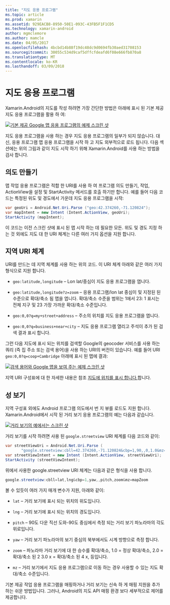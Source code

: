 ```yaml
---
title: "지도 응용 프로그램"
ms.topic: article
ms.prod: xamarin
ms.assetid: 929EACB8-8950-50E1-093C-43FB5F1F1CD5
ms.technology: xamarin-android
author: mgmclemore
ms.author: mamcle
ms.date: 04/05/2017
ms.openlocfilehash: 4bcbd14b88f19dc48dc9d0694fb30aed31708153
ms.sourcegitcommit: 30055c534d9caf5dffcfdeafd6f08e666fb870a8
ms.translationtype: MT
ms.contentlocale: ko-KR
ms.lasthandoff: 03/09/2018
---
```

# <a name="maps-application"></a>지도 응용 프로그램

Xamarin.Android의 지도를 작성 하려면 가장 간단한 방법은 아래에 표시 된 기본 제공 지도 응용 프로그램을 활용 하 여:

[![기본 제공 Google 맵 응용 프로그램의 예제 스크린 샷](maps-application-images/01-mapsapplication.png)](maps-application-images/01-mapsapplication.png#lightbox)

지도 응용 프로그램을 사용 하는 경우 지도 응용 프로그램의 일부가 되지 않습니다. 대신, 응용 프로그램 맵 응용 프로그램을 시작 하 고 지도 외부적으로 로드 됩니다. 다음 섹션에는 위의 그림과 같이 지도 시작 하기 위해 Xamarin.Android를 사용 하는 방법을 검사 합니다.


## <a name="creating-the-intent"></a>의도 만들기

맵 작업 응용 프로그램은 적합 한 URI를 사용 하 여 프로그램 의도 만들기, 작업, ActionView을 설정 및 StartActivity 메서드를 호출 하기만 합니다. 예를 들어 다음 코드는 특정된 위도 및 경도에서 가운데 지도 응용 프로그램을 시작:

```csharp
var geoUri = Android.Net.Uri.Parse ("geo:42.374260,-71.120824");
var mapIntent = new Intent (Intent.ActionView, geoUri);
StartActivity (mapIntent);
```

이 코드는 이전 스크린 샷에 표시 된 맵 시작 하는 데 필요한 모든. 위도 및 경도 지정 하는 것 외에도 지도 대 한 URI 체계는 다른 여러 가지 옵션을 지원 합니다.


## <a name="geo-uri-scheme"></a>지역 URI 체계

URI를 만드는 데 지역 체계를 사용 하는 위의 코드. 이 URI 체계 아래와 같은 여러 가지 형식으로 지원 합니다.

-   `geo:latitude,longitude` &ndash; Lon lat/중심이 지도 응용 프로그램을 엽니다. 

-   `geo:latitude,longitude?z=zoom` &ndash; 응용 프로그램/lon lat 중심이 및 지정된 된 수준으로 확대/축소 됨 맵을 엽니다. 확대/축소 수준을 범위는 1에서 23: 1 표시는 전체 지구 및 23 가장 가까운 확대/축소 수준입니다.

-   `geo:0,0?q=my+street+address` &ndash; 주소의 위치를 지도 응용 프로그램을 엽니다. 

-   `geo:0,0?q=business+near+city` &ndash; 지도 응용 프로그램 열리고 주석이 추가 된 검색 결과 표시 합니다. 


그런 다음 지도에 표시 되는 위치를 검색할 Google의 geocoder 서비스를 사용 하는 쿼리 (즉 집 주소 또는 검색 용어)을 사용 하는 URI의 버전이 있습니다. 예를 들어 URI `geo:0,0?q=coop+Cambridge` 아래에 표시 된 맵에 결과:

[![검색 용어와 Google 맵을 보여 주는 예제 스크린 샷](maps-application-images/02-mapsearch.png)](maps-application-images/02-mapsearch.png#lightbox)



지역 URI 구성표에 대 한 자세한 내용은 참조 [지도에 위치를 표시 합니다.](http://developer.android.com/guide/components/intents-common.html#Maps)합니다.


## <a name="street-view"></a>성 보기

지역 구성표 외에도 Android 프로그램 의도에서 번 지 뷰를 로드도 지원 합니다. Xamarin.Android에서 시작 된 거리 보기 응용 프로그램의 예는 다음과 같습니다.

[![거리 보기의 예에서는 스크린 샷](maps-application-images/03-streetview.png)](maps-application-images/03-streetview.png#lightbox)

거리 보기를 시작 하려면 사용 된 `google.streetview` URI 체계를 다음 코드와 같이:

```csharp
var streetViewUri = Android.Net.Uri.Parse (
       "google.streetview:cbll=42.374260,-71.120824&cbp=1,90,,0,1.0&mz=20");  
var streetViewIntent = new Intent (Intent.ActionView, streetViewUri);  
StartActivity (streetViewIntent);
```

위에서 사용한 google.streetview URI 체계는 다음과 같은 형식을 사용 합니다.

```csharp
google.streetview:cbll=lat,lng&cbp=1,yaw,,pitch,zoom&mz=mapZoom
```

볼 수 있듯이 여러 가지 매개 변수가 지원, 아래와 같이:

-   `lat` &ndash; 거리 보기에 표시 되는 위치의 위도입니다.

-   `lng` &ndash; 거리 보기에 표시 되는 위치의 경도입니다.

-   `pitch` &ndash; 90도 다운 직선 도와-90도 중심에서 측정 되는 거리 보기 파노라마의 각도 위로입니다.

-   `yaw` &ndash; 거리 보기 파노라마의 보기 중심의 북부에서도 시계 방향으로 측정 합니다.

-   `zoom` &ndash; 파노라마 거리 보기에 대 한 승수를 확대/축소, 1.0 = 정상 확대/축소, 2.0 = 확대/축소 된 2 3.0 x = 확대/축소 된 4 x, 등입니다.

-   `mz` &ndash; 거리 보기에서 지도 응용 프로그램으로 이동 하는 경우 사용할 수 있는 지도 확대/축소 수준입니다.


기본 제공 작업 응용 프로그램을 매핑하거나 거리 보기는 신속 하 게 매핑 지원을 추가 하는 쉬운 방법입니다. 그러나, Android의 지도 API 매핑 환경 보다 세부적으로 제어를 제공합니다.
